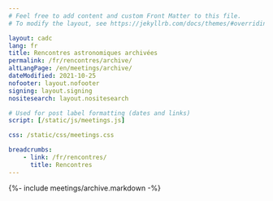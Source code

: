 ```yaml
---
# Feel free to add content and custom Front Matter to this file.
# To modify the layout, see https://jekyllrb.com/docs/themes/#overriding-theme-defaults

layout: cadc
lang: fr
title: Rencontres astronomiques archivées
permalink: /fr/rencontres/archive/
altLangPage: /en/meetings/archive/
dateModified: 2021-10-25
nofooter: layout.nofooter
signing: layout.signing
nositesearch: layout.nositesearch

# Used for post label formatting (dates and links)
script: [/static/js/meetings.js]

css: /static/css/meetings.css

breadcrumbs:
    - link: /fr/rencontres/
      title: Rencontres
---
```


{%- include meetings/archive.markdown -%}